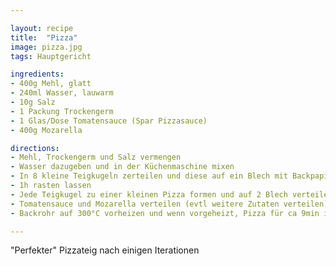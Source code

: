 ```yaml
---

layout: recipe
title:  "Pizza"
image: pizza.jpg
tags: Hauptgericht

ingredients:
- 400g Mehl, glatt
- 240ml Wasser, lauwarm
- 10g Salz
- 1 Packung Trockengerm
- 1 Glas/Dose Tomatensauce (Spar Pizzasauce)
- 400g Mozarella

directions:
- Mehl, Trockengerm und Salz vermengen
- Wasser dazugeben und in der Küchenmaschine mixen
- In 8 kleine Teigkugeln zerteilen und diese auf ein Blech mit Backpapier verteilen
- 1h rasten lassen
- Jede Teigkugel zu einer kleinen Pizza formen und auf 2 Blech verteilen (4 Pizzas pro Blech)
- Tomatensauce und Mozarella verteilen (evtl weitere Zutaten verteilen)
- Backrohr auf 300°C vorheizen und wenn vorgeheizt, Pizza für ca 9min ins Backrohr geben

---
```


"Perfekter" Pizzateig nach einigen Iterationen